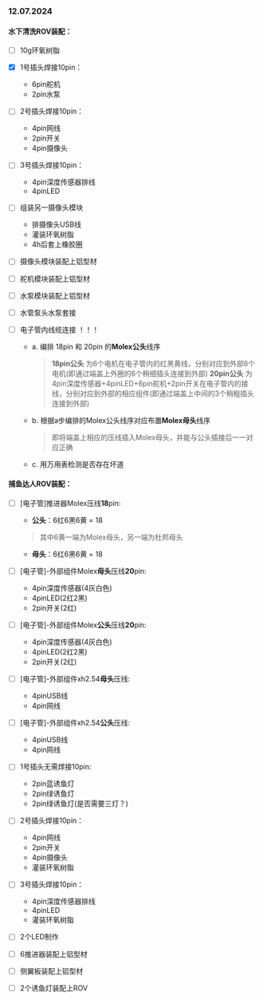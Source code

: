 ### 12.07.2024
#### 水下清洗ROV装配：

- [ ] 10g环氧树脂

- [x] 1号插头焊接10pin：
    - 6pin舵机
    - 2pin水泵

- [ ] 2号插头焊接10pin：
    - 4pin网线
    - 2pin开关
    - 4pin摄像头
  
- [ ] 3号插头焊接10pin：
    - 4pin深度传感器排线
    - 4pinLED

- [ ] 组装另一摄像头模块
    - 排摄像头USB线
    - 灌装环氧树脂
    - 4h后套上橡胶圈

- [ ] 摄像头模块装配上铝型材
- [ ] 舵机模块装配上铝型材
- [ ] 水泵模块装配上铝型材
- [ ] 水管泵头水泵套接
- [ ] 电子管内线缆连接 ！！！
    - a. 编排 18pin 和 20pin 的**Molex公头**线序
      > **18pin公头** 为6个电机在电子管内的红黑黄线，分别对应到外部6个电机(即通过端盖上外圈的6个稍细插头连接到外部)
      > **20pin公头** 为4pin深度传感器+4pinLED+6pin舵机+2pin开关在电子管内的接线，分别对应到外部的相应组件(即通过端盖上中间的3个稍粗插头连接到外部)
    - b. 根据a步编排的Molex公头线序对应布置**Molex母头**线序
      > 即将端盖上相应的压线插入Molex母头，并能与公头插接后一一对应正确
    - c. 用万用表检测是否存在坏道

#### 捕鱼达人ROV装配：

- [ ] [电子管]推进器Molex压线**18**pin:
    - **公头**：6红6黑6黄 = 18 
    > 其中6黄一端为Molex母头，另一端为杜邦母头
    - **母头**：6红6黑6黄 = 18

- [ ] [电子管]-外部组件Molex**母头**压线**20**pin:
    - 4pin深度传感器(4灰白色)
    - 4pinLED(2红2黑)
    - 2pin开关(2红)
  
- [ ] [电子管]-外部组件Molex**公头**压线**20**pin:
    - 4pin深度传感器(4灰白色)
    - 4pinLED(2红2黑)
    - 2pin开关(2红)

- [ ] [电子管]-外部组件xh2.54**母头**压线:
    - 4pinUSB线
    - 4pin网线

- [ ] [电子管]-外部组件xh2.54**公头**压线:
    - 4pinUSB线
    - 4pin网线

- [ ] 1号插头无需焊接10pin:
    - 2pin蓝诱鱼灯
    - 2pin绿诱鱼灯
    - 2pin绿诱鱼灯(是否需要三灯？)

- [ ] 2号插头焊接10pin：
    - 4pin网线
    - 2pin开关
    - 4pin摄像头
    - 灌装环氧树脂

- [ ] 3号插头焊接10pin：
    - 4pin深度传感器排线
    - 4pinLED
    - 灌装环氧树脂

- [ ] 2个LED制作

- [ ] 6推进器装配上铝型材
- [ ] 侧翼板装配上铝型材
- [ ] 2个诱鱼灯装配上ROV